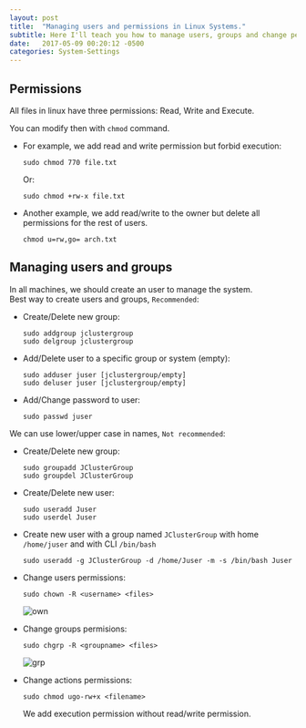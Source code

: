 ```yaml
---
layout: post
title:  "Managing users and permissions in Linux Systems."
subtitle: Here I'll teach you how to manage users, groups and change permissions onfiles and directories in Linux.
date:   2017-05-09 00:20:12 -0500
categories: System-Settings
---
```

## Permissions

All files in linux have three permissions: Read, Write and Execute.

You can modify then with `chmod` command.

* For example, we add read and write permission but forbid execution:

      sudo chmod 770 file.txt

  Or:
   
      sudo chmod +rw-x file.txt

* Another example, we add read/write to the owner but delete all permissions for the rest of users.

      chmod u=rw,go= arch.txt 

## Managing users and groups

In all machines, we should create an user to manage the system.  
Best way to create users and groups, `Recommended`:

* Create/Delete new group:

      sudo addgroup jclustergroup
      sudo delgroup jclustergroup

* Add/Delete user to a specific group or system (empty):

      sudo adduser juser [jclustergroup/empty]
      sudo deluser juser [jclustergroup/empty]

* Add/Change password to user:

      sudo passwd juser

We can use lower/upper case in names, `Not recommended`:

* Create/Delete new group:

      sudo groupadd JClusterGroup
      sudo groupdel JClusterGroup

* Create/Delete new user:

      sudo useradd Juser
      sudo userdel Juser

* Create new user with a group named `JClusterGroup` with home `/home/juser` and with CLI `/bin/bash`

      sudo useradd -g JClusterGroup -d /home/Juser -m -s /bin/bash Juser

* Change users permissions:

      sudo chown -R <username> <files>

  ![own][chown]

* Change groups permisions:

      sudo chgrp -R <groupname> <files>

  ![grp][chgrp]

* Change actions permissions:

      sudo chmod ugo-rw+x <filename>

  We add execution permission without read/write permission.

[chgrp]:    /assets/systemCommand/chown-grp-mod/chgrp.png
[chown]:    /assets/systemCommand/chown-grp-mod/chown.png
